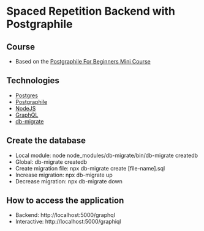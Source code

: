 # Spaced Repetition Backend with Postgraphile

## Course

* Based on the [Postgraphile For Beginners Mini Course](https://www.youtube.com/watch?v=eDZO8z1qw3k)

## Technologies

* [Postgres](https://www.postgresql.org/)
* [Postgraphile](https://www.graphile.org/postgraphile/)
* [NodeJS](https://nodejs.org/en/)
* [GraphQL](https://graphql.org/)
* [db-migrate](https://db-migrate.readthedocs.io/en/latest/)

## Create the database

* Local module: node node_modules/db-migrate/bin/db-migrate createdb
* Global: db-migrate createdb
* Create migration file: npx db-migrate create [file-name].sql
* Increase migration: npx db-migrate up
* Decrease migration: npx db-migrate down

## How to access the application

* Backend: http://localhost:5000/graphql
* Interactive: http://localhost:5000/graphiql

